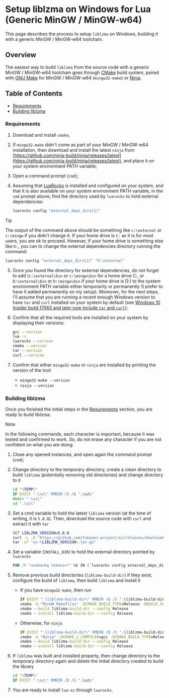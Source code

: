 # Setup liblzma on Windows for Lua (Generic MinGW / MinGW-w64)

This page describes the process to setup ```liblzma``` on Windows, building it with a generic MinGW / MinGW-w64 toolchain.

## Overview

The easiest way to build ```liblzma``` from the source code with a generic MinGW / MinGW-w64 toolchain goes through [CMake](https://cmake.org/) build system, paired with [GNU Make](https://www.gnu.org/software/make/) for MinGW / MinGW-w64 (```mingw32-make```) or [Ninja](https://ninja-build.org/).

## Table of Contents

* [Requirements](#requirements)
* [Building liblzma](#building-liblzma)

### Requirements

1. Download and install ```cmake```;

2. If ```mingw32-make``` didn't come as part of your MinGW / MinGW-w64 installation, then download and install the latest ```ninja``` from [https://github.com/ninja-build/ninja/releases/latest](https://github.com/ninja-build/ninja/releases/latest), and place it on your system environment PATH variable;

3. Open a command prompt (```cmd```);

4. Assuming that [LuaRocks](https://luarocks.org/) is installed and configured on your system, and that it is also available on your system environment PATH variable, in the ```cmd``` prompt above, find the directory used by ```luarocks``` to hold external dependencies:

    ```cmd
    luarocks config "external_deps_dirs[1]"
    ```

> [!TIP]
> 
> The output of the command above should be something like ```c:\external``` or ```c:\mingw``` if you didn't change it. If your home drive is ```C:``` as it is for most users, you are ok to proceed. However, if your home drive is something else like ```D:```, you can to change the external dependencies directory running the command:
> 
>    ```cmd
>    luarocks config "external_deps_dirs[1]" "D:\external"
>    ```

5. Once you found the directory for external dependencies, do not forget to add (```c:\external\bin``` or ```c:\mingw\bin``` for a home drive C:, or ```D:\external\bin``` or ```D:\mingw\bin``` if your home drive is D:) to the system environment PATH variable either temporarily or permanently (I prefer to have it added permanently on my setup). Moreover, for the next steps, I'll assume that you are running a recent enough Windows version to have ```tar``` and ```curl``` installed on your system by default (see [Windows 10 Insider build 17063 and later now include ```tar``` and ```curl```](https://devblogs.microsoft.com/commandline/tar-and-curl-come-to-windows/));

6. Confirm that all the required tools are installed on your system by displaying their versions:

    ```cmd
    gcc --version
    lua -v
    luarocks --version
    cmake --version
    tar --version
    curl --version
    ```

7. Confirm that either ```mingw32-make``` or ```ninja``` are installed by printing the version of the tool:

    * ```mingw32-make --version```
    * ```ninja --version```

### Building liblzma

Once you finished the initial steps in the [Requirements](#requirements) section, you are ready to build liblzma.

> [!NOTE]
> 
> In the following commands, each character is important, because it was tested and confirmed to work. So, do not erase any character if you are not confident on what you are doing.

1. Close any opened instances, and open again the command prompt (```cmd```);

2. Change directory to the temporary directory, create a clean directory to build ```liblzma``` (potentially removing old directories) and change directory to it

    ```cmd
    cd "%TEMP%"
    IF EXIST ".\xz\" RMDIR /S /Q ".\xz\"
    mkdir ".\xz\"
    cd ".\xz\"
    ```

3. Set a cmd variable to hold the latest ```liblzma``` version (at the time of writing, it is ```5.8.0```). Then, download the source code with ```curl``` and extract it with ```tar```

    ```cmd
    SET LIBLZMA_VERSION=5.8.0
    curl -L -O "https://github.com/tukaani-project/xz/releases/download/v%LIBLZMA_VERSION%/xz-%LIBLZMA_VERSION%.tar.gz"
    tar -xf "xz-%LIBLZMA_VERSION%.tar.gz"
    ```

4. Set a variable (```INSTALL_DIR```) to hold the external directory pointed by ```luarocks```

    ```cmd
    FOR /F "usebackq tokens=*" %I IN (`luarocks config external_deps_dirs[1]`) DO ( SET "INSTALL_DIR=%I" )
    ```

5. Remove previous build directories (```liblzma-build-dir```) if they exist, configure the build of ```liblzma```, then build ```liblzma``` and install it

    * If you have ```mingw32-make```, then run

        ```cmd
        IF EXIST ".\liblzma-build-dir\" RMDIR /Q /S ".\liblzma-build-dir\"
        cmake -G "MinGW Makefiles" -DCMAKE_BUILD_TYPE=Release -DBUILD_SHARED_LIBS=ON --install-prefix "%INSTALL_DIR%" -S "xz-%LIBLZMA_VERSION%" -B liblzma-build-dir
        cmake --build liblzma-build-dir --config Release
        cmake --install liblzma-build-dir --config Release
        ```

    * Otherwise, for ```ninja```

        ```cmd
        IF EXIST ".\liblzma-build-dir\" RMDIR /Q /S ".\liblzma-build-dir\"
        cmake -G "Ninja" -DCMAKE_C_COMPILER=gcc -DCMAKE_BUILD_TYPE=Release -DBUILD_SHARED_LIBS=ON --install-prefix "%INSTALL_DIR%" -S "xz-%LIBLZMA_VERSION%" -B liblzma-build-dir
        cmake --build liblzma-build-dir --config Release
        cmake --install liblzma-build-dir --config Release
        ```

6. If ```liblzma``` was built and installed properly, then change directory to the temporary directory again and delete the initial directory created to build the library

    ```cmd
    cd "%TEMP%"
    IF EXIST ".\xz\" RMDIR /Q /S ".\xz\"
    ```

7. You are ready to install ```lua-xz``` through ```luarocks```.